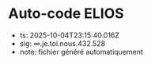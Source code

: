 # Auto-code ELIOS
- ts: 2025-10-04T23:15:40.016Z
- sig: ∞.je.toi.nous.432.528
- note: fichier généré automatiquement
